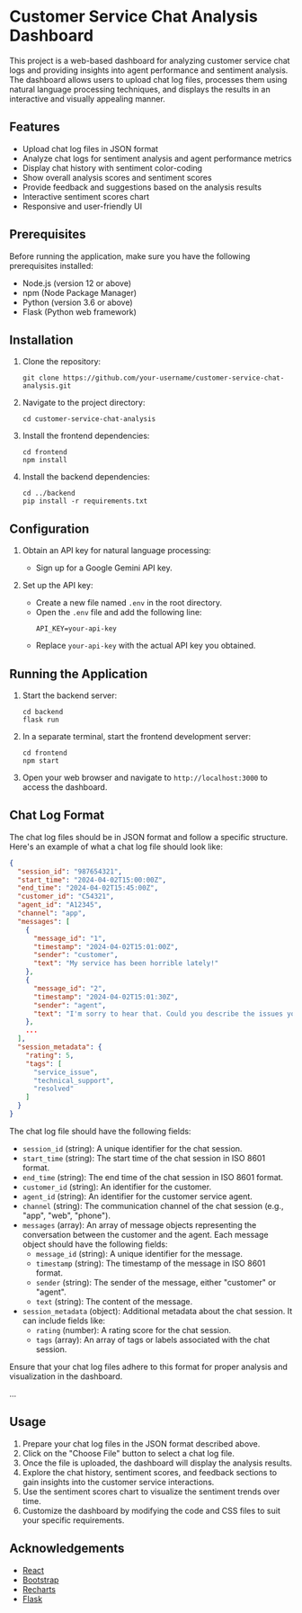 # Customer Service Chat Analysis Dashboard

This project is a web-based dashboard for analyzing customer service chat logs and providing insights into agent performance and sentiment analysis. The dashboard allows users to upload chat log files, processes them using natural language processing techniques, and displays the results in an interactive and visually appealing manner.

## Features

- Upload chat log files in JSON format
- Analyze chat logs for sentiment analysis and agent performance metrics
- Display chat history with sentiment color-coding
- Show overall analysis scores and sentiment scores
- Provide feedback and suggestions based on the analysis results
- Interactive sentiment scores chart
- Responsive and user-friendly UI

## Prerequisites

Before running the application, make sure you have the following prerequisites installed:

- Node.js (version 12 or above)
- npm (Node Package Manager)
- Python (version 3.6 or above)
- Flask (Python web framework)

## Installation

1. Clone the repository:
   ```
   git clone https://github.com/your-username/customer-service-chat-analysis.git
   ```

2. Navigate to the project directory:
   ```
   cd customer-service-chat-analysis
   ```

3. Install the frontend dependencies:
   ```
   cd frontend
   npm install
   ```

4. Install the backend dependencies:
   ```
   cd ../backend
   pip install -r requirements.txt
   ```

## Configuration

1. Obtain an API key for natural language processing:
   - Sign up for a Google Gemini API key. 

2. Set up the API key:
   - Create a new file named `.env` in the root directory.
   - Open the `.env` file and add the following line:
     ```
     API_KEY=your-api-key
     ```
   - Replace `your-api-key` with the actual API key you obtained.

## Running the Application

1. Start the backend server:
   ```
   cd backend
   flask run
   ```

2. In a separate terminal, start the frontend development server:
   ```
   cd frontend
   npm start
   ```

3. Open your web browser and navigate to `http://localhost:3000` to access the dashboard.

## Chat Log Format

The chat log files should be in JSON format and follow a specific structure. Here's an example of what a chat log file should look like:

```json
{
  "session_id": "987654321",
  "start_time": "2024-04-02T15:00:00Z",
  "end_time": "2024-04-02T15:45:00Z",
  "customer_id": "C54321",
  "agent_id": "A12345",
  "channel": "app",
  "messages": [
    {
      "message_id": "1",
      "timestamp": "2024-04-02T15:01:00Z",
      "sender": "customer",
      "text": "My service has been horrible lately!"
    },
    {
      "message_id": "2",
      "timestamp": "2024-04-02T15:01:30Z",
      "sender": "agent",
      "text": "I'm sorry to hear that. Could you describe the issues you're facing?"
    },
    ...
  ],
  "session_metadata": {
    "rating": 5,
    "tags": [
      "service_issue",
      "technical_support",
      "resolved"
    ]
  }
}
```

The chat log file should have the following fields:

- `session_id` (string): A unique identifier for the chat session.
- `start_time` (string): The start time of the chat session in ISO 8601 format.
- `end_time` (string): The end time of the chat session in ISO 8601 format.
- `customer_id` (string): An identifier for the customer.
- `agent_id` (string): An identifier for the customer service agent.
- `channel` (string): The communication channel of the chat session (e.g., "app", "web", "phone").
- `messages` (array): An array of message objects representing the conversation between the customer and the agent. Each message object should have the following fields:
  - `message_id` (string): A unique identifier for the message.
  - `timestamp` (string): The timestamp of the message in ISO 8601 format.
  - `sender` (string): The sender of the message, either "customer" or "agent".
  - `text` (string): The content of the message.
- `session_metadata` (object): Additional metadata about the chat session. It can include fields like:
  - `rating` (number): A rating score for the chat session.
  - `tags` (array): An array of tags or labels associated with the chat session.

Ensure that your chat log files adhere to this format for proper analysis and visualization in the dashboard.

...

## Usage

1. Prepare your chat log files in the JSON format described above.
2. Click on the "Choose File" button to select a chat log file.
3. Once the file is uploaded, the dashboard will display the analysis results.
4. Explore the chat history, sentiment scores, and feedback sections to gain insights into the customer service interactions.
5. Use the sentiment scores chart to visualize the sentiment trends over time.
6. Customize the dashboard by modifying the code and CSS files to suit your specific requirements.

## Acknowledgements

- [React](https://reactjs.org/)
- [Bootstrap](https://getbootstrap.com/)
- [Recharts](https://recharts.org/)
- [Flask](https://flask.palletsprojects.com/)